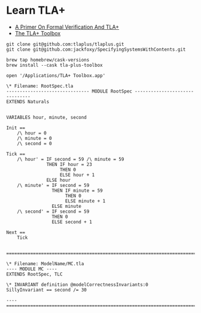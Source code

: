 # Learn TLA+

- [A Primer On Formal Verification And TLA+]
- [The TLA+ Toolbox]

[A Primer On Formal Verification And TLA+]: https://jack-vanlightly.com/blog/2023/10/10/a-primer-on-formal-verification-and-tla
[The TLA+ Toolbox]: https://lamport.azurewebsites.net/tla/toolbox.html


    git clone git@github.com:tlaplus/tlaplus.git
    git clone git@github.com:jackfoxy/SpecifyingSystemsWithContents.git

    brew tap homebrew/cask-versions
    brew install --cask tla-plus-toolbox

    open '/Applications/TLA+ Toolbox.app'


```tla
\* Filename: RootSpec.tla
------------------------------- MODULE RootSpec -------------------------------
EXTENDS Naturals


VARIABLES hour, minute, second

Init ==
    /\ hour = 0
    /\ minute = 0
    /\ second = 0

Tick ==
    /\ hour' = IF second = 59 /\ minute = 59
               THEN IF hour = 23
                    THEN 0
                    ELSE hour + 1
               ELSE hour
    /\ minute' = IF second = 59
                 THEN IF minute = 59
                      THEN 0
                      ELSE minute + 1
                 ELSE minute
    /\ second' = IF second = 59
                 THEN 0
                 ELSE second + 1

Next ==
    Tick


=============================================================================
```


```tla
\* Filename: ModelName/MC.tla
---- MODULE MC ----
EXTENDS RootSpec, TLC

\* INVARIANT definition @modelCorrectnessInvariants:0
SillyInvariant == second /= 30

----
=============================================================================
```
